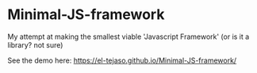 # Minimal-JS-framework

My attempt at making the smallest viable 'Javascript Framework' (or is it a library? not sure)

See the demo here: https://el-tejaso.github.io/Minimal-JS-framework/
